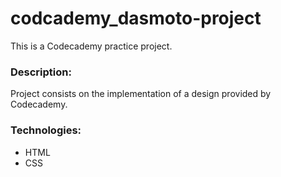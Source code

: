 # codcademy_dasmoto-project
This is a Codecademy practice project.

### Description:
Project consists on the implementation of a design provided by Codecademy.

### Technologies:
  - HTML
  - CSS
